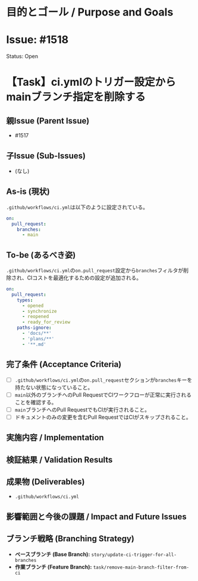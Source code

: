 # 目的とゴール / Purpose and Goals
# Issue: #1518
Status: Open
# 【Task】ci.ymlのトリガー設定からmainブランチ指定を削除する

## 親Issue (Parent Issue)
- #1517

## 子Issue (Sub-Issues)
- (なし)

## As-is (現状)
`.github/workflows/ci.yml`は以下のように設定されている。
```yaml
on:
  pull_request:
    branches:
      - main
```

## To-be (あるべき姿)
`.github/workflows/ci.yml`の`on.pull_request`設定から`branches`フィルタが削除され、CIコストを最適化するための設定が追加される。
```yaml
on:
  pull_request:
    types:
      - opened
      - synchronize
      - reopened
      - ready_for_review
    paths-ignore:
      - 'docs/**'
      - 'plans/**'
      - '**.md'
```

## 完了条件 (Acceptance Criteria)
- [ ] `.github/workflows/ci.yml`の`on.pull_request`セクションが`branches`キーを持たない状態になっていること。
- [ ] `main`以外のブランチへのPull RequestでCIワークフローが正常に実行されることを確認する。
- [ ] `main`ブランチへのPull RequestでもCIが実行されること。
- [ ] ドキュメントのみの変更を含むPull RequestではCIがスキップされること。

## 実施内容 / Implementation

## 検証結果 / Validation Results

## 成果物 (Deliverables)
- `.github/workflows/ci.yml`

## 影響範囲と今後の課題 / Impact and Future Issues

## ブランチ戦略 (Branching Strategy)
- **ベースブランチ (Base Branch):** `story/update-ci-trigger-for-all-branches`
- **作業ブランチ (Feature Branch):** `task/remove-main-branch-filter-from-ci`
